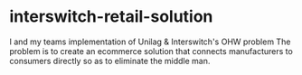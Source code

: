 # interswitch-retail-solution
I and my teams implementation of Unilag &amp; Interswitch's OHW problem
The problem is to create an ecommerce solution that connects manufacturers to consumers directly so as to eliminate the middle man.
